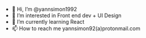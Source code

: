 - 👋 Hi, I’m @yannsimon1992
- 👀 I’m interested in Front end dev + UI Design
- 🌱 I’m currently learning React
- 📫 How to reach me yannsimon92(a)protonmail.com

<!---
yannsimon1992/yannsimon1992 is a ✨ special ✨ repository because its `README.md` (this file) appears on your GitHub profile.
You can click the Preview link to take a look at your changes.
--->
